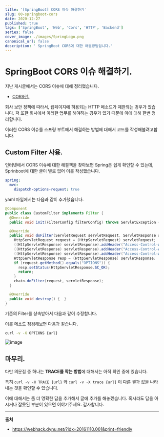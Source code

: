 ```yaml
---
title: '[SpringBoot] CORS 이슈 해결하기'
slug: 00-springboot-cors
date: 2020-12-27
published: true
tags: ['SpringBoot', 'Web', 'Cors', 'HTTP', 'Backend']
series: false
cover_image: ./images/SpringLogo.png
canonical_url: false
description: ' SpringBoot CORS에 대한 해결방법입니다.'
---
```


# SpringBoot CORS 이슈 해결하기.

지난 게시글에서는 CORS 이슈에 대해 정리했습니다.

- [CORS란.](https://Azderica.github.io/00-web-cors/)

회사 보안 정책에 따라서, 웹페이지에 허용되는 HTTP 메소드가 제한되는 경우가 있습니다. 저 또한 회사에서 이러한 업무를 해야하는 경우가 있기 때문에 이에 대해 한번 정리합니다.

이러한 CORS 이슈를 스프링 부트에서 해결하는 방법에 대해서 코드를 작성해볼려고합니다.

## Custom Filter 사용.

인터넷에서 CORS 이슈에 대한 해결책을 찾아보면 Spring은 쉽게 확인할 수 있는데, Sprinboot에 대한 글이 별로 없어 이를 작성했습니다.

```yaml
spring:
  mvc:
    dispatch-options-request: true
```

yaml 파일에서는 다음과 같이 추가했습니다.

```java
@Component
public class CustomFilter implements Filter {
  @Override
  public void init(FilterConfig filterConfig) throws ServletException {   }

  @Override
  public void doFilter(ServletRequest servletRequest, ServletResponse servletResponse, FilterChain chain) throws IOException, ServletException {
    HttpServletRequest request = (HttpServletRequest) servletRequest;
    ((HttpServletResponse) servletResponse).addHeader("Access-Control-Allow-Origin", "*");
    ((HttpServletResponse) servletResponse).addHeader("Access-Control-Allow-Methods","GET, OPTIONS, HEAD, POST");
    ((HttpServletResponse) servletResponse).addHeader("Access-Control-Allow-Headers","Origin, X-Requested-With, Content-Type, Accept");
    HttpServletResponse resp = (HttpServletResponse) servletResponse;
    if (request.getMethod().equals("OPTIONS")) {
      resp.setStatus(HttpServletResponse.SC_OK);
      return;
    }
    chain.doFilter(request, servletResponse);
  }

  @Override
  public void destroy() {  }
}
```

기존의 Filter를 상속받아서 다음과 같이 수정합니다.

이를 메소드 점검해보면 다음과 같습니다.

```sh
curl -v -X OPTIONS {url}
```

![image](https://user-images.githubusercontent.com/42582516/103171817-7cbb3200-4892-11eb-9a4a-d1125fc46506.png)

## 마무리.

다만 의문점 중 하나는 **TRACE를 막는 방법**에 대해서는 아직 확인 중에 있습니다.

특히 `curl -v -X TRACE {url}` 와 `curl -v -X trace {url}` 이 다른 결과 값을 나타내는 것을 확인할 수 있습니다.

이에 대해서는 좀 더 명확한 답을 추가해서 글에 추가를 해놓겠습니다. 혹시라도 답을 아시거나 잘못된 부분이 있으면 이야기주세요. 감사합니다.

---

**출처**

- https://webhack.dynu.net/?idx=20161110.001&print=friendly
